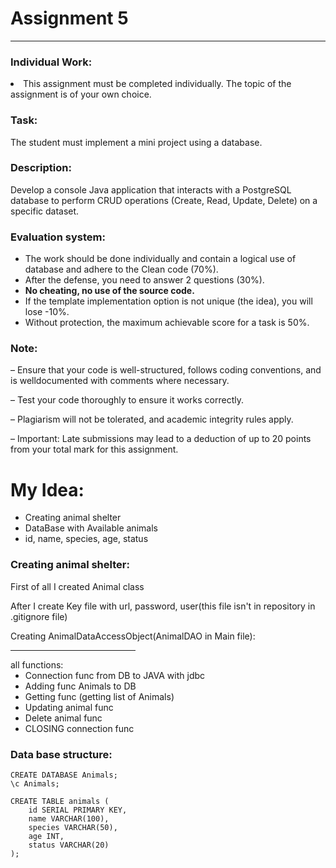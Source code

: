 # Assignment 5
<hr>

### Individual Work:
<li>This assignment must be completed individually. The topic of the assignment is of your
own choice.

### Task:
The student must implement a mini project using a database.

### Description:
Develop a console Java application that interacts with a PostgreSQL database to perform
CRUD operations (Create, Read, Update, Delete) on a specific dataset.

### Evaluation system:
<ul>
<li>The work should be done individually and contain a logical use of database and adhere to
the Clean code (70%).
<li>After the defense, you need to answer 2 questions (30%).
<li><strong>No cheating, no use of the source code.</strong>
<li>If the template implementation option is not unique (the idea), you will lose -10%.
<li>Without protection, the maximum achievable score for a task is 50%.
</ul>

### Note: 
<p>
– Ensure that your code is well-structured, follows coding conventions, and is welldocumented with comments where necessary.
</p>
<p>
– Test your code thoroughly to ensure it works correctly.
</p>
<p>
– Plagiarism will not be tolerated, and academic integrity rules apply.
</p>
<p>
– Important: Late submissions may lead to a deduction of up to 20 points from your total
mark for this assignment.</p>


# My Idea:

- Creating animal shelter
- DataBase with Available animals
- id, name, species, age, status

### Creating animal shelter: 
<p>
First of all I created Animal class
</p>

<p>
After I create Key file with url, password, user(this file isn't in repository in .gitignore file)
</p>

Creating AnimalDataAccessObject(AnimalDAO in Main file):
<hr style="width: 200px">
all functions:
<ul> 
<li>Connection func from DB to JAVA with jdbc
<li>Adding func Animals to DB
<li>Getting func (getting list of Animals)
<li>Updating animal func
<li>Delete animal func
<li>CLOSING connection func
</ul>

### Data base structure:
```postgresql
CREATE DATABASE Animals;
\c Animals;

CREATE TABLE animals (
    id SERIAL PRIMARY KEY,
    name VARCHAR(100),
    species VARCHAR(50),
    age INT,
    status VARCHAR(20)
);
```

